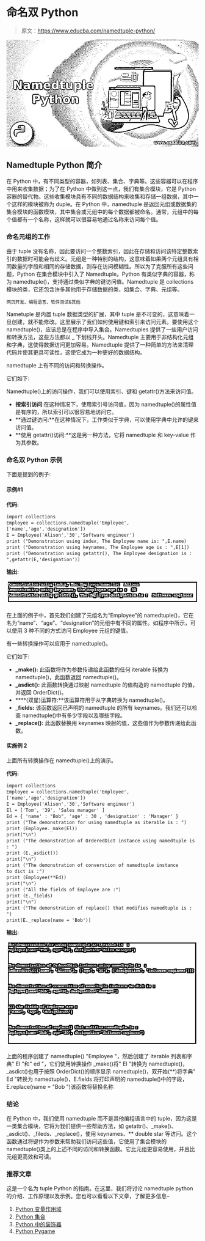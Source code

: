# 命名双 Python

> 原文：<https://www.educba.com/namedtuple-python/>

![Namedtuple Python](img/056d937811554005b40343d6fa39b1d0.png)



## Namedtuple Python 简介

在 Python 中，有不同类型的容器，如列表、集合、字典等。这些容器可以在程序中用来收集数据；为了在 Python 中做到这一点，我们有集合模块，它是 Python 容器的替代物。这些收集模块具有不同的数据结构来收集和存储一组数据，其中一个这样的模块被称为 duple。在 Python 中，namedtuple 是返回元组或数据集的集合模块的函数模块，其中集合或元组中的每个数据都被命名。通常，元组中的每个值都有一个名称，这样就可以很容易地通过名称来访问每个值。

### 命名元组的工作

由于 tuple 没有名称，因此要访问一个整数索引，因此在存储和访问该特定整数索引的数据时可能会有歧义。元组是一种特别的结构，这意味着如果两个元组具有相同数量的字段和相同的存储数据，则存在访问模糊性。所以为了克服所有这些问题，Python 在集合模块中引入了 Namedtuple。Python 有类似字典的容器，称为 namedtuple()，支持通过类似字典的键访问值。Namedtuple 是 collections 模块的类，它还包含许多其他用于存储数据的类，如集合、字典、元组等。

<small>网页开发、编程语言、软件测试&其他</small>

Nametuple 是内置 tuple 数据类型的扩展，其中 tuple 是不可变的，这意味着一旦创建，就不能修改。这里展示了我们如何使用键和索引来访问元素。要使用这个 namedtuple()，应该总是在程序中导入集合。Namedtuples 提供了一些用户访问和转换方法，这些方法都以 _ 下划线开头。Namedtuple 主要用于非结构化元组和字典，这使得数据访问更加容易。Namedtuple 提供了一种简单的方法来清理代码并使其更具可读性，这使它成为一种更好的数据结构。

namedtuple 上有不同的访问和转换操作。

它们如下:

Namedtuple()上的访问操作，我们可以使用索引、键和 getattr()方法来访问值。

*   **按索引访问**:在这种情况下，使用索引号访问值，因为 namedtuple()的属性值是有序的，所以索引可以很容易地访问它。
*   **通过键访问:**在这种情况下，工作类似于字典，可以使用字典中允许的键来访问值。
*   **使用 getattr()访问:**这是另一种方法，它将 namedtuple 和 key-value 作为其参数。

### 命名双 Python 示例

下面是提到的例子:

#### 示例#1

**代码:**

```
import collections
Employee = collections.namedtuple('Employee',['name','age','designation'])
E = Employee('Alison','30','Software engineer')
print ("Demonstration using index, The Employee name is: ",E.name)
print ("Demonstration using keynames, The Employee age is : ",E[1])
print ("Demonstration using getattr(), The Employee designation is : ",getattr(E,'designation'))
```

**输出:**

![namedtupel python 1](img/d6e653ef2b7a39edd92e639e528c732e.png)



在上面的例子中，首先我们创建了元组名为“Employee”的 namedtuple()，它在名为“name”、“age”、“designation”的元组中有不同的属性。如程序中所示，可以使用 3 种不同的方式访问 Employee 元组的键值。

有一些转换操作可以应用于 namedtuple()。

它们如下:

*   **_make():** 此函数将作为参数传递给此函数的任何 iterable 转换为 namedtuple()，此函数返回 namedtuple()。
*   **_asdict():** 此函数转换通过映射 namedtuple 的值构造的 namedtuple 的值，并返回 OrderDict()。
*   ****(双星)运算符:**该运算符用于从字典转换为 namedtuple()。
*   **_fields:** 该函数返回已声明的 namedtuple 的所有 keynames。我们还可以检查 namedtuple()中有多少字段以及哪些字段。
*   **_replace():** 此函数替换用 keynames 映射的值，这些值作为参数传递给此函数。

#### 实施例 2

上面所有转换操作在 namedtuple()上的演示。

**代码:**

```
import collections
Employee = collections.namedtuple('Employee',['name','age','designation'])
E = Employee('Alison','30','Software engineer')
El = ['Tom', '39', 'Sales manager' ]
Ed = { 'name' : "Bob", 'age' : 30 , 'designation' : 'Manager' }
print ("The demonstration for using namedtuple as iterable is : ")
print (Employee._make(El))
print("\n")
print ("The demonstration of OrderedDict instance using namedtuple is : ")
print (E._asdict())
print("\n")
print ("The demonstration of converstion of namedtuple instance to dict is :")
print (Employee(**Ed))
print("\n")
print ("All the fields of Employee are :")
print (E._fields)
print("\n")
print ("The demonstration of replace() that modifies namedtuple is : ")
print(E._replace(name = 'Bob'))
```

**输出:**

![namedtupel python 2](img/17ef2c5194f330c0ea9bfe6abb5a0732.png)



上面的程序创建了 namedtuple() "Employee "，然后创建了 iterable 列表和字典" El "和" ed "，它们使用转换操作 _make()将" El "转换为 namedtuple()，_asdict()也用于按照 OrderDict()的顺序显示 namedtuple()，双开始(**)将字典" Ed "转换为 namedtuple()，E.fields 将打印声明的 namedtuple()中的字段，E.replace(name = "Bob ")该函数将替换名称

### 结论

在 Python 中，我们使用 namedtuple 而不是其他编程语言中的 tuple，因为这是一类集合模块，它将为我们提供一些帮助方法，如 getattr()、_make()、_asdict()、_fileds、_replace()，使用 keynames、** double star 等访问。这个函数通过将键作为参数来帮助我们访问这些值，它使用了集合模块的 namedtuple()类上的上述不同的访问和转换函数。它比元组更容易使用，并且比元组更高效和可读。

### 推荐文章

这是一个名为 tuple Python 的指南。在这里，我们将讨论 namedtuple python 的介绍、工作原理以及示例。您也可以看看以下文章，了解更多信息–

1.  [Python 变量作用域](https://www.educba.com/python-variable-scope/)
2.  [Python 集合](https://www.educba.com/python-collections/)
3.  [Python 中的装饰器](https://www.educba.com/decorator-in-python/)
4.  [Python Pygame](https://www.educba.com/python-pygame/)





